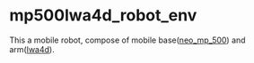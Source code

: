 # mp500lwa4d_robot_env
This a mobile robot, compose of mobile base([neo_mp_500](https://github.com/neobotix/neo_mp_500)) and arm([lwa4d](https://github.com/ipa320/schunk_modular_robotics/tree/indigo_dev/schunk_description)).

